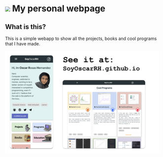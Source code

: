 # ![](https://secure.gravatar.com/blavatar/4560c02ab420ca3cefc52ab44e8aefc1?s=32) My personal webpage

## What is this?

This is a simple webapp to show all the projects, books and cool programs that I have made.

<a href="https://soyoscarrh.github.io/" target="_blank">
  <img 
    src="https://raw.githubusercontent.com/SoyOscarRH/SoyOscarRH.github.io/master/Assets/Gist.png" 
    style="max-width: 500px;"
  />
</a>
